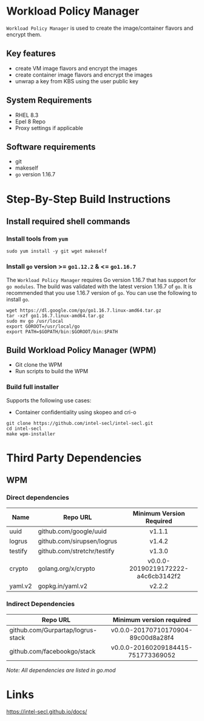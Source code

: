 # Workload Policy Manager 

`Workload Policy Manager` is used to create the image/container flavors and encrypt them.

## Key features

- create VM image flavors and encrypt the images
- create container image flavors and encrypt the images
- unwrap a key from KBS using the user public key


## System Requirements

- RHEL 8.3
- Epel 8 Repo
- Proxy settings if applicable

## Software requirements

- git
- makeself
- `go` version 1.16.7

# Step-By-Step Build Instructions

## Install required shell commands

### Install tools from `yum`

```shell
sudo yum install -y git wget makeself
```

### Install `go` version >= `go1.12.2` & <= `go1.16.7`
The `Workload Policy Manager` requires Go version 1.16.7 that has support for `go modules`. The build was validated with the latest version 1.16.7 of `go`. It is recommended that you use 1.16.7 version of `go`. You can use the following to install `go`.
```shell
wget https://dl.google.com/go/go1.16.7.linux-amd64.tar.gz
tar -xzf go1.16.7.linux-amd64.tar.gz
sudo mv go /usr/local
export GOROOT=/usr/local/go
export PATH=$GOPATH/bin:$GOROOT/bin:$PATH
```

## Build Workload Policy Manager (WPM)

- Git clone the WPM
- Run scripts to build the WPM

### Build full installer

Supports the following use cases:
- Container confidentiality using skopeo and cri-o


```shell
git clone https://github.com/intel-secl/intel-secl.git
cd intel-secl
make wpm-installer
```

# Third Party Dependencies

## WPM

### Direct dependencies

| Name         | Repo URL                    | Minimum Version Required           |
| -------------| --------------------------- | :--------------------------------: |
| uuid         | github.com/google/uuid      | v1.1.1                             |
| logrus       | github.com/sirupsen/logrus  | v1.4.2                             |
| testify      | github.com/stretchr/testify | v1.3.0                             |
| crypto       | golang.org/x/crypto         | v0.0.0-20190219172222-a4c6cb3142f2 |
| yaml.v2      | gopkg.in/yaml.v2            | v2.2.2                             |


### Indirect Dependencies

| Repo URL                          | Minimum version required           |
| ----------------------------------| :--------------------------------: |
| github.com/Gurpartap/logrus-stack | v0.0.0-20170710170904-89c00d8a28f4 |
| github.com/facebookgo/stack       | v0.0.0-20160209184415-751773369052 |

*Note: All dependencies are listed in go.mod*

# Links

https://intel-secl.github.io/docs/